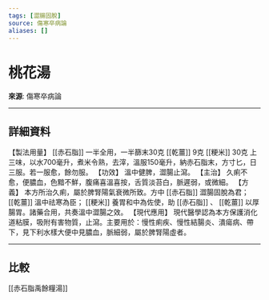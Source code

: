 ```yaml
---
tags: [澀腸固脫]
source: 傷寒卒病論
aliases: []
---
```


# 桃花湯

**來源**: 傷寒卒病論  

---

## 詳細資料
【製法用量】 [[赤石脂]] 一半全用，一半篩末30克 [[乾薑]] 9克 [[粳米]] 30克
上三味，以水700毫升，煮米令熟，去滓，溫服150毫升，納赤石脂末，方寸匕，日三服。若一服愈，餘勿服。
【功效】
溫中健脾，澀腸止瀉。
【主治】
久痢不愈，便膿血，色黯不鮮，腹痛喜溫喜按，舌質淡苔白，脈遲弱，或微細。
【方義】
本方所治久痢，屬於脾腎陽氣衰微所致。方中 [[赤石脂]] 澀腸固脫為君； [[乾薑]] 溫中祛寒為臣； [[粳米]] 養胃和中為佐使，助 [[赤石脂]] 、 [[乾薑]] 以厚腸胃。諸藥合用，共奏溫中澀腸之效。
【現代應用】
現代醫學認為本方保護消化道粘膜，吸附有害物質，止瀉。主要用於：慢性痢疾、慢性結腸炎、潰瘍病、帶下，見下利水樣大便中見膿血，脈細弱，屬於脾腎陽虛者。

---

## 比較
[[赤石脂禹餘糧湯]]
